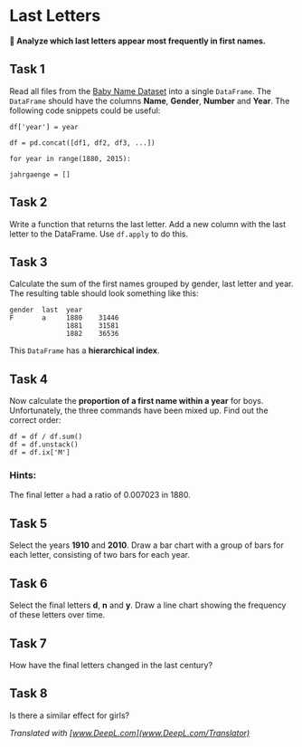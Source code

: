 
# Last Letters

**🎯 Analyze which last letters appear most frequently in first names.**

## Task 1

Read all files from the [Baby Name Dataset](http://www.ssa.gov/oact/babynames/limits.html) into a single `DataFrame`. The `DataFrame` should have the columns **Name**, **Gender**, **Number** and **Year**. The following code snippets could be useful:

    df['year'] = year

    df = pd.concat([df1, df2, df3, ...])

    for year in range(1880, 2015):

    jahrgaenge = []


## Task 2

Write a function that returns the last letter. Add a new column with the last letter to the DataFrame. Use `df.apply` to do this.

## Task 3

Calculate the sum of the first names grouped by gender, last letter and year. The resulting table should look something like this:

    gender  last  year
    F       a     1880    31446
                  1881    31581
                  1882    36536

This `DataFrame` has a **hierarchical index**.

## Task 4

Now calculate the **proportion of a first name within a year** for boys. Unfortunately, the three commands have been mixed up. Find out the correct order:

    df = df / df.sum()
    df = df.unstack()
    df = df.ix['M']

### Hints:

The final letter `a` had a ratio of 0.007023 in 1880.

## Task 5

Select the years **1910** and **2010**. Draw a bar chart with a group of bars for each letter, consisting of two bars for each year.

## Task 6

Select the final letters **d**, **n** and **y**. Draw a line chart showing the frequency of these letters over time.

## Task 7

How have the final letters changed in the last century?

## Task 8

Is there a similar effect for girls?


*Translated with [www.DeepL.com](www.DeepL.com/Translator)*
